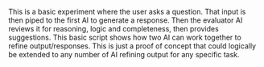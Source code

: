 This is a basic experiment where the user asks a question.
That input is then piped to the first AI to generate a response.
Then the evaluator AI reviews it for reasoning, logic and completeness, then provides suggestions.
This basic script shows how two AI can work together to refine output/responses.
This is just a proof of concept that could logically be extended to any number of AI refining output for any specific task.
